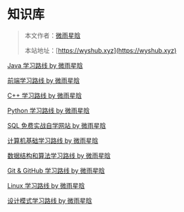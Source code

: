 # 知识库

> 本文作者：[微雨星晗](https://yuyuanweb.feishu.cn/wiki/Abldw5WkjidySxkKxU2cQdAtnah)
>
> 本站地址：[https://wyshub.xyz](https://wyshub.xyz)


[Java 学习路线 by 微雨星晗](Java学习路线.md)

[前端学习路线 by 微雨星晗](前端学习路线.md)

[C++ 学习路线 by 微雨星晗](C++学习路线.md)

[Python 学习路线 by 微雨星晗](Python学习路线.md)

[SQL 免费实战自学网站 by 微雨星晗](SQL免费实战自学网站.md)

[计算机基础学习路线 by 微雨星晗](计算机基础学习路线.md)

[数据结构和算法学习路线 by 微雨星晗](数据结构和算法学习路线.md)

[Git & GitHub 学习路线 by 微雨星晗](Git&GitHub学习路线.md)

[Linux 学习路线 by 微雨星晗](Linux学习路线.md)

[设计模式学习路线 by 微雨星晗](设计模式学习路线.md)





